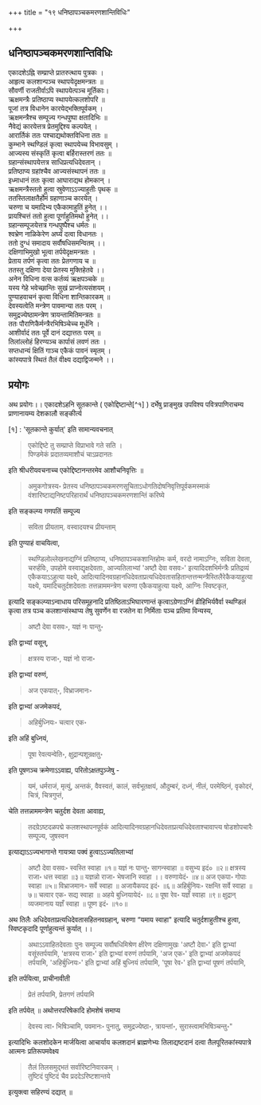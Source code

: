 +++
title = "१९ धनिष्ठापञ्चकमरणशान्तिविधिः"

+++
## धनिष्ठापञ्चकमरणशान्तिविधिः

एकादशेऽह्नि सम्प्राप्ते प्रातरुत्थाय पुत्रकः ।  
आहृत्य कलशान्पञ्च स्थापयेदृक्षमन्त्रतः ॥  
सौवर्णी राजतीर्वाऽपि स्थापयेत्पञ्च मूर्तिकाः।  
ऋक्षमन्त्रैः प्रतिष्ठाप्य स्थापयेत्कलशोपरि ॥  
पूजां तत्र विधानेन कारयेद्भक्तिपूर्वकम् ।  
ऋक्षमन्त्रैश्च सम्पूज्य गन्धपुष्पा क्षतादिभिः ॥  
नैवेद्यं कारयेत्तत्र प्रेतमुद्दिश्य कल्पयेत् ।  
आरार्तिकं ततः पश्चाद्यथोक्तविधिना ततः ॥  
कुम्भाने स्थण्डिलं कृत्वा स्थापयेच्च विभावसुम् ।  
आज्यस्य संस्कृतिं कृत्वा बर्हिरास्तरणं ततः ॥  
ग्रहान्संस्थापयेत्तत्र साधिप्रत्यधिदेवतान् ।  
प्रतिष्ठाप्य ग्रहांश्चैव आज्यसंस्थापनं ततः ॥  
इध्माधानं ततः कृत्वा आघाराद्यथ होमकान् ।  
ऋक्षमन्त्रैस्ततो हुत्वा स्रुवेणाऽऽज्याहुतीः पृथक् ॥  
ततस्तिलाक्षतैर्होमं ग्रहाणाञ्च कारयेत् ।  
चरुणा च यमादिभ्य एकैकामाहुतिं हुनेत् ।।  
प्रायश्चित्तं ततो हुत्वा पूर्णाहुतिमथो हुनेत् ।।  
ग्रहान्सम्पूजयेत्तत्र गन्धपुष्पैश्च धर्मतः ॥  
श्वभ्रेण नाळिकेरेण अर्घ्यं दत्वा विधानतः ।  
ततो दुग्धं समादाय सर्वौषधिसमन्वितम् ।।  
दक्षिणाभिमुखो भूत्वा तर्पयेदृक्षमन्त्रतः ।  
प्रेताय तर्पणं कृत्वा ततः प्रेतगणाय च ॥  
ततस्तु दक्षिणा देया प्रेतस्य मुक्तिहेतवे ।।  
अनेन विधिना वत्स कर्तव्यं ऋक्षपञ्चके ॥  
यस्य गेहे भवेच्छान्तिः सुखं प्राप्नोत्यसंशयम् ।  
पुण्याहवाचनं कृत्वा विधिना शान्तिकारकम् ॥  
देवस्यत्वेति मन्त्रेण पावमान्या ततः परम् ।  
समुद्रज्येष्ठामन्त्रेण त्रायन्तामितिमन्त्रतः ॥  
ततः पौराणिकैर्मन्त्रैरभिषिञ्चेच्च मूर्धनि ।  
आशीर्वादं ततः पूर्वे दानं दद्यात्ततः परम् ॥  
तिलांल्लोहं हिरण्यञ्च कार्पासं लवणं ततः ।  
सप्तधान्यं क्षितिं गाञ्च एकैकं पावनं स्मृतम् ।  
कांस्यपात्रे स्थितं तैलं वीक्ष्य दद्याद्विजन्मने ।।

## प्रयोगः

अथ प्रयोगः।। एकादशेऽहनि सूतकान्ते ( एकोद्दिष्टान्ते[^१] ) दर्भेषु प्राङ्मुख उपविश्य पवित्रपाणिराचम्य प्राणानायम्य देशकालौ सङ्कीर्त्य 

[१] : 'सूतकान्ते कुर्यात्' इति सामान्यवचनात् 

> एकोद्दिष्टे तु सम्प्राप्ते विप्राभावे गते सति ।  
पिण्डमेकं प्रदातव्यमाशौचं चाऽप्रदानतः

इति श्रीधरीयवचनाच्च एकोद्दिष्टानन्तरमेव आशौचनिवृत्तिः ॥

> अमुकगोत्रस्य॰ प्रेतस्य धनिष्ठापञ्चकमरणसूचिताऽधोगतिदोषनिवृत्तिपूर्वकमस्माकं वंशारिष्टाद्यनिष्टपरिहारार्थं धनिष्ठापञ्चकमरणशान्तिं करिष्ये 

इति सङ्कल्प्य गणपतिं सम्पूज्य

> सविता प्रीयताम्. वस्वादयश्च प्रीयन्ताम् 

इति पुण्याहं वाचयित्वा, 

> स्थण्डिलोल्लेखनाद्यग्निं प्रतिष्ठाप्य, धनिष्ठापञ्चकशान्तिहोमः कर्म, वरदो नामाऽग्निः, सविता देवता, चरुर्हविः, उपहोमे वस्वाद्यृक्षदेवताः, आज्यतिलाभ्यां 'अष्टौ देवा वसवः॰' इत्यादिदशभिर्मन्त्रैः प्रतिद्रव्यं एकैकयाऽऽहुत्या यक्ष्ये, आदित्यादिनवग्रहानधिदेवताप्रत्यधिदेवतासहितान्तत्तन्मन्त्रैस्तिलैरेकैकयाहुत्या यक्ष्ये, यमादिचतुर्दशदेवताः तत्तन्नाममन्त्रेण चरुणा एकैकयाहुत्या यक्ष्ये, आग्निः स्विष्टकृत, 

इत्यादि सङ्कल्प्याऽन्वाधाय परिसमूहनादि प्रतिष्ठिताऽभिघारणान्तं कृत्वाऽग्रेणाऽग्निं व्रीहिभिर्यवैर्वा स्थण्डिलं कृत्वा तत्र पञ्च कलशान्संस्थाप्य तेषु सुवर्णेन वा रजतेन वा निर्मिताः पञ्च प्रतिमा विन्यस्य, 

> अष्टौ देवा वसवः॰, यज्ञं नः पान्तु॰ 

इति द्वाभ्यां वसून्, 

> क्षत्रस्य राजा॰, यज्ञं नो राजा॰

इति द्वाभ्यां वरुणं, 

> अज एकपात्॰, विभ्राजमानः॰ 

इति द्वाभ्यां अजमेकपदं, 

> अहिर्बुध्नियः॰ चत्वार एक॰ 

इति अहिं बुध्नियं, 

> पूषा रेवत्यन्वेति॰, क्षुद्रान्पशून्रक्षतु॰  

इति पूषणञ्च क्रमेणाऽऽवाह्य, परितोऽक्षतपुञ्जेषु - 

> यमं, धर्मराजं, मृत्युं, अन्तकं, वैवस्वतं, कालं, सर्वभूतक्षयं, औदुम्बरं, दध्नं, नीलं, परमेष्ठिनं, वृकोदरं, चित्रं, चित्रगुप्तं, 

चेति तत्तन्नाममन्त्रेण चतुर्दश देवता आवाह्य, 

> तदग्रेऽष्टदळपद्मे कलशस्थापनपूर्वकं आदित्यादिनवग्रहानधिदेवताप्रत्यधिदेवताश्चावाप्त्य षोडशोपचारैः सम्पूज्य, जुषस्वन 

इत्याद्याऽऽज्यभागान्ते गायत्र्या पक्वं हुत्वाऽऽज्यतिलाभ्यां 

> अष्टौ देवा वसवः॰ स्वस्ति स्वाहा ॥१॥ यज्ञं नः पान्तु॰ सागन्स्वाहा ॥ वसुभ्य इदं० ॥२॥ क्षत्रस्य राजा॰ धत्त स्वाहा ॥३॥ यज्ञन्नो राजा॰ भेषजानि स्वाहा ।। वरुणायेदं॰ ॥४॥ अज एकपा॰ गोपाः स्वाहा ॥५॥ विभ्राजमानः॰ सर्वे स्वाहा ॥ अजायैकपद इदं॰ ॥६॥ अहिर्बुनियः॰ रक्षन्ति सर्वे स्वाहा ॥७॥ चत्वार एक॰ सद्य स्वाहा ॥ अहये बुध्नियायेदं॰ ॥८॥ पूषा रेव॰ यज्ञँ स्वाहा ॥९॥ क्षुद्रान् व्यजमानाय यज्ञँ स्वाहा ॥ पूष्ण इदं॰ ॥१०॥

अथ तिलैः अधिदेवताप्रत्यधिदेवतासहितनवग्रहान्, चरुणा “यमाय स्वाहा" इत्यादि चतुर्दशाहुतीश्च हुत्वा, स्विष्टकृदादि पूर्णाहुत्यन्तं कुर्यात् ।। 

> अथाऽऽवाहितदेवताः पुनः सम्पूज्य सर्वौषधिमिश्रेण क्षीरेण दक्षिणामुखः 'अष्टौ देवा॰' इति द्वाभ्यां वसूंस्तर्पयामि, 'क्षत्रस्य राजा॰' इति द्वाभ्यां वरुणं तर्पयामि, 'अज एक॰' इति द्वाभ्यां अजमेकपदं तर्पयामि, 'अहिर्बुध्नियः॰' इति द्वाभ्यां अहिं बुध्नियं तर्पयामि, 'पूषा रेव॰' इति द्वाभ्यां पूषणं तर्पयामि, 

इति तर्पयित्वा, प्राचीनावीती 

> प्रेतं तर्पयामि, प्रेतगणं तर्पयामि

इति तर्पयेत् ॥ अथोत्तरपरिषेकादि होमशेषं समाप्य 

> देवस्य त्वा॰ भिषिञ्चामि, पवमानः॰ पुनातु, समुद्रज्येष्ठा॰, त्रायन्तां॰, सुरास्त्वामभिषिञ्चन्तु॰" 

इत्यादिभिः कलशोदकेन मार्जयित्वा आचार्याय कलशदानं ब्राह्मणेभ्यः तिलाद्यष्टदानं दत्वा तैलपूरितकांस्यपात्रे आत्मनः प्रतिरूपमवेक्ष्य 

> तैलं तिलसमुद्भतं सर्वारिष्टनिवारकम् ।  
तुष्टिदं पुष्टिदं चैव प्रददेऽरिष्टशान्तये

इत्युक्त्वा सहिरण्यं दद्यात् ॥